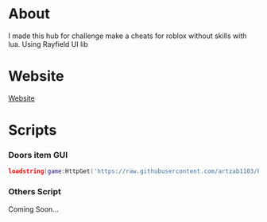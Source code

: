 # About
I made this hub for challenge make a cheats for roblox without skills with lua. Using Rayfield UI lib

# Website
[Website](https://sites.google.com/view/popascripts/popascripts)

# Scripts

### Doors item GUI
```lua
loadstring(game:HttpGet('https://raw.githubusercontent.com/artzab1103/PopaScriptsHUB/main/Doors.lua'))()
```

### Others Script
Coming Soon...
